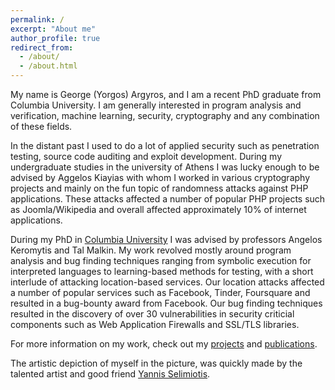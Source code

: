 ```yaml
---
permalink: /
excerpt: "About me"
author_profile: true
redirect_from: 
  - /about/
  - /about.html
---
```


My name is George (Yorgos) Argyros, and I am a recent PhD graduate from Columbia University. I am generally interested in program analysis and verification, machine learning, security, cryptography and any combination of these  fields.

In the distant past I used to do a lot of applied security such as penetration testing, source code auditing and exploit development. During my undergraduate studies in the university of Athens I was lucky enough to be advised by Aggelos Kiayias with whom I worked in various cryptography projects and mainly on the fun topic of randomness attacks against PHP applications. These attacks affected a number of popular PHP projects such as Joomla/Wikipedia and overall affected approximately 10% of internet applications.

During my PhD in [Columbia University](https://www.cs.columbia.edu/) I was advised by professors Angelos Keromytis and Tal Malkin. My work revolved mostly around program analysis and bug finding techniques ranging from symbolic execution 
for interpreted languages to learning-based methods for testing, with a short interlude of attacking location-based services.
Our location attacks affected a number of popular services such as Facebook, Tinder, Foursquare and resulted in a bug-bounty
award from Facebook. Our bug finding techniques resulted in the discovery of over 30 vulnerabilities in security criticial
components such as Web Application Firewalls and SSL/TLS libraries. 

For more information on my work, check out my [projects](/projects/) and [publications](/publications/).

The artistic depiction of myself in the picture, was quickly made by the talented artist and good friend [Yannis Selimiotis](https://www.instagram.com/yiannis.selimiotis/).
